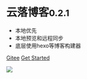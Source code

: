 # 云落博客<small>0.2.1</small>

- 本地优先
- 本地预览和远程同步
- 底层使用hexo等博客构建器

[Gitee](https://github.com/q2316367743/yun-luo-blog)
[Get Started](/user/guide)

<!-- 背景图片 -->

![](https://esion.xyz/assets/image/background.jpg)
